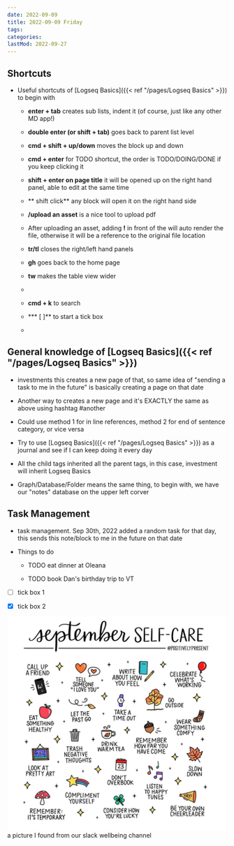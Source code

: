 ```yaml
---
date: 2022-09-09
title: 2022-09-09 Friday
tags:
categories:
lastMod: 2022-09-27
---
```

## Shortcuts

  + Useful shortcuts of [Logseq Basics]({{< ref "/pages/Logseq Basics" >}}) to begin with

    + **enter + tab** creates sub lists, indent it (of course, just like any other MD app!)

    + **double enter (or shift + tab)** goes back to parent list level

    + **cmd + shift + up/down** moves the block up and down

    + **cmd + enter** for TODO shortcut, the order is TODO/DOING/DONE if you keep clicking it

    + **shift + enter on page title** it will be opened up on the right hand panel, able to edit at the same time

    + ** shift click** any block will open it on the right hand side

    + **/upload an asset** is a nice tool to upload pdf

    + After uploading an asset, adding **!** in front of the []() will auto render the file, otherwise it will be a reference to the original file location

    + **tr/tl** closes the right/left hand panels

    + **gh** goes back to the home page

    + **tw** makes the table view wider

    + 

    + **cmd + k** to search

    + *** [ ]** to start a tick box

    + 

## General knowledge of [Logseq Basics]({{< ref "/pages/Logseq Basics" >}})

  + investments this creates a new page of that, so same idea of "sending a task to me in the future" is basically creating a page on that date

  + Another way to creates a new page and it's EXACTLY the same as above using hashtag #another

  + Could use method 1 for in line references, method 2 for end of sentence category, or vice versa

  + Try to use [Logseq Basics]({{< ref "/pages/Logseq Basics" >}}) as a journal and see if I can keep doing it every day

  + All the child tags inherited all the parent tags, in this case, investment will inherit Logseq Basics

  + Graph/Database/Folder means the same thing, to begin with, we have our "notes" database on the upper left corver



## Task Management

  + task management. Sep 30th, 2022 added a random task for that day, this sends this note/block to me in the future on that date

  + Things to do

    + TODO eat dinner at Oleana


    + TODO book Dan's birthday trip to VT
* [ ] tick box 1
* [X] tick box 2



![img_1169.jpeg](/assets/img_1169_1662755923817_0.jpeg) 
a picture I found from our slack wellbeing channel


